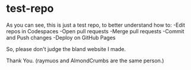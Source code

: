 # test-repo
As you can see, this is just a test repo, to better understand how to:
-Edit repos in Codespaces
-Open pull requests
-Merge pull requests
-Commit and Push changes
-Deploy on GitHub Pages

So, please don't judge the bland website I made.

Thank You.
(raymuos and AlmondCrumbs are the same person.)
